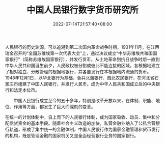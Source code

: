 ﻿---
weight: 
title: "中国人民银行数字货币研究所"
description: "中国人民银行数字货币研究所是经中央编办批准设立的中国人民银行直属事业单位"
date: 2022-07-14T21:57:40+08:00
lastmod: 2022-07-14T16:45:40+08:00
draft: false
authors: ["seven"]
featuredImage: "zhongguorenminyinxingshuzihuobiyanjiusuo.png"
link: "http://www.pbc.gov.cn/"
tags: ["研究机构","中国人民银行数字货币研究所"]
categories: ["navigation"]
navigation: ["研究机构"]
lightgallery: true
toc: true
pinned: false
recommend: false
recommend1: false
---
人民银行的历史渊源，可以追溯到第二次国内革命战争时期。1931年11月，在江西瑞金召开的“全国苏维埃第一次代表大会”上，通过决议成立“中华苏维埃共和国国家银行”（简称苏维埃国家银行），并发行货币。从土地革命到抗日战争时期一直到中华人民共和国诞生前夕，人民政权被分割成彼此不能连接的区域。各根据地建立了相对独立、分散管理的根据地银行，并各自发行在本根据地内流通的货币。1948年12月1日，以华北银行为基础，合并北海银行、西北农民银行，在河北省石家庄市组建了中国人民银行，并发行人民币，成为中华人民共和国成立后的中央银行和法定本位币。

　　中国人民银行成立至今的五十多年，特别是改革开放以来，在体制、职能、地位、作用等方面，都发生了巨大而深刻的变革。

在统一的计划体制中，自上而下的人民银行体制，成为国家吸收、动员、集中和分配信贷资金的基本手段。随着社会主义改造的加快，私营金融业纳入了公私合营银行轨道，形成了集中统一的金融体制，中国人民银行作为国家金融管理和货币发行的机构，既是管理金融的国家机关又是全面经营银行业务的国家银行。